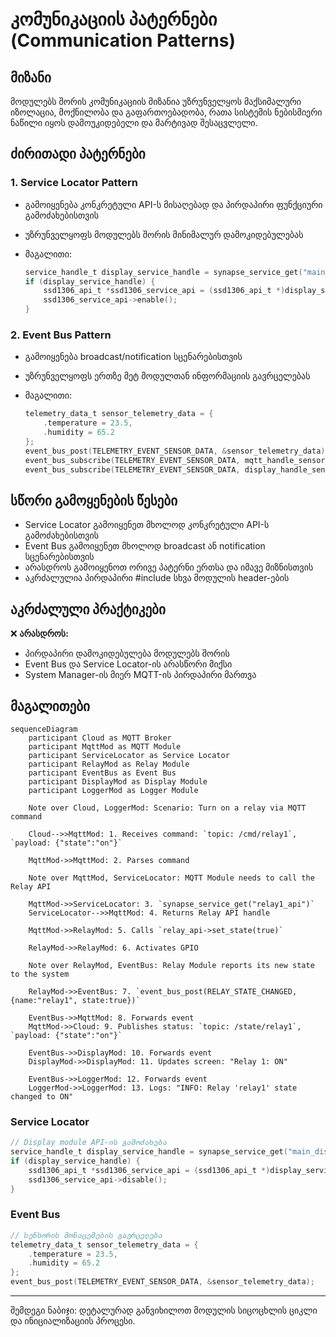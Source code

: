 # კომუნიკაციის პატერნები (Communication Patterns)

## მიზანი

მოდულებს შორის კომუნიკაციის მიზანია უზრუნველყოს მაქსიმალური იზოლაცია, მოქნილობა და გაფართოებადობა, რათა სისტემის ნებისმიერი ნაწილი იყოს დამოუკიდებელი და მარტივად შესაცვლელი.

## ძირითადი პატერნები

### 1. Service Locator Pattern

- გამოიყენება კონკრეტული API-ს მისაღებად და პირდაპირი ფუნქციური გამოძახებისთვის
- უზრუნველყოფს მოდულებს შორის მინიმალურ დამოკიდებულებას
- მაგალითი:

  ```c
  service_handle_t display_service_handle = synapse_service_get("main_display");
  if (display_service_handle) {
      ssd1306_api_t *ssd1306_service_api = (ssd1306_api_t *)display_service_handle;
      ssd1306_service_api->enable();
  }
  ```

### 2. Event Bus Pattern

- გამოიყენება broadcast/notification სცენარებისთვის
- უზრუნველყოფს ერთზე მეტ მოდულთან ინფორმაციის გავრცელებას
- მაგალითი:

  ```c
  telemetry_data_t sensor_telemetry_data = {
      .temperature = 23.5,
      .humidity = 65.2
  };
  event_bus_post(TELEMETRY_EVENT_SENSOR_DATA, &sensor_telemetry_data);
  event_bus_subscribe(TELEMETRY_EVENT_SENSOR_DATA, mqtt_handle_sensor_data);
  event_bus_subscribe(TELEMETRY_EVENT_SENSOR_DATA, display_handle_sensor_data);
  ```

## სწორი გამოყენების წესები

- Service Locator გამოიყენეთ მხოლოდ კონკრეტული API-ს გამოძახებისთვის
- Event Bus გამოიყენეთ მხოლოდ broadcast ან notification სცენარებისთვის
- არასდროს გამოიყენოთ ორივე პატერნი ერთსა და იმავე მიზნისთვის
- აკრძალულია პირდაპირი #include სხვა მოდულის header-ების

## აკრძალული პრაქტიკები

❌ **არასდროს:**

- პირდაპირი დამოკიდებულება მოდულებს შორის
- Event Bus და Service Locator-ის არასწორი მიქსი
- System Manager-ის მიერ MQTT-ის პირდაპირი მართვა

## მაგალითები

```mermaid
sequenceDiagram
    participant Cloud as MQTT Broker
    participant MqttMod as MQTT Module
    participant ServiceLocator as Service Locator
    participant RelayMod as Relay Module
    participant EventBus as Event Bus
    participant DisplayMod as Display Module
    participant LoggerMod as Logger Module

    Note over Cloud, LoggerMod: Scenario: Turn on a relay via MQTT command

    Cloud-->>MqttMod: 1. Receives command: `topic: /cmd/relay1`, `payload: {"state":"on"}`

    MqttMod->>MqttMod: 2. Parses command

    Note over MqttMod, ServiceLocator: MQTT Module needs to call the Relay API

    MqttMod->>ServiceLocator: 3. `synapse_service_get("relay1_api")`
    ServiceLocator-->>MqttMod: 4. Returns Relay API handle

    MqttMod->>RelayMod: 5. Calls `relay_api->set_state(true)`

    RelayMod->>RelayMod: 6. Activates GPIO

    Note over RelayMod, EventBus: Relay Module reports its new state to the system

    RelayMod->>EventBus: 7. `event_bus_post(RELAY_STATE_CHANGED, {name:"relay1", state:true})`

    EventBus->>MqttMod: 8. Forwards event
    MqttMod->>Cloud: 9. Publishes status: `topic: /state/relay1`, `payload: {"state":"on"}`

    EventBus->>DisplayMod: 10. Forwards event
    DisplayMod->>DisplayMod: 11. Updates screen: "Relay 1: ON"

    EventBus->>LoggerMod: 12. Forwards event
    LoggerMod->>LoggerMod: 13. Logs: "INFO: Relay 'relay1' state changed to ON"
```

### Service Locator

```c
// Display module API-ის გამოძახება
service_handle_t display_service_handle = synapse_service_get("main_display");
if (display_service_handle) {
    ssd1306_api_t *ssd1306_service_api = (ssd1306_api_t *)display_service_handle;
    ssd1306_service_api->disable();
}
```

### Event Bus

```c
// სენსორის მონაცემების გავრცელება
telemetry_data_t sensor_telemetry_data = {
    .temperature = 23.5,
    .humidity = 65.2
};
event_bus_post(TELEMETRY_EVENT_SENSOR_DATA, &sensor_telemetry_data);
```

---

შემდეგი ნაბიჯი: დეტალურად განვიხილოთ მოდულის სიცოცხლის ციკლი და ინიციალიზაციის პროცესი.

